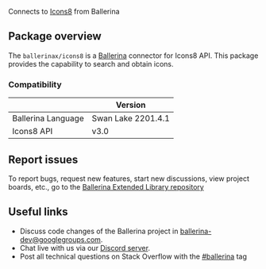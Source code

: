 Connects to [Icons8](https://developers.icons8.com/docs/getting-started) from Ballerina

## Package overview
The `ballerinax/icons8` is a [Ballerina](https://ballerina.io/) connector for Icons8 API.
This package provides the capability to search and obtain icons.

### Compatibility
|                    | Version         |
|--------------------|-----------------|
| Ballerina Language | Swan Lake 2201.4.1| 
| Icons8 API         | v3.0            |

## Report issues
To report bugs, request new features, start new discussions, view project boards, etc., go to the [Ballerina Extended Library repository](https://github.com/ballerina-platform/ballerina-extended-library)

## Useful links
- Discuss code changes of the Ballerina project in [ballerina-dev@googlegroups.com](mailto:ballerina-dev@googlegroups.com).
- Chat live with us via our [Discord server](https://discord.gg/ballerinalang).
- Post all technical questions on Stack Overflow with the [#ballerina](https://stackoverflow.com/questions/tagged/ballerina) tag
